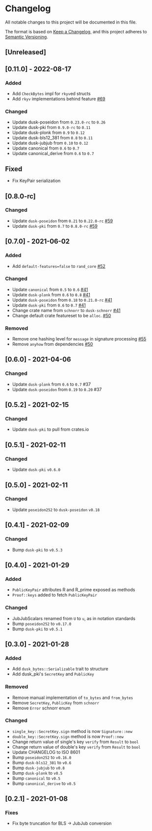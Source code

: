 # Changelog

All notable changes to this project will be documented in this file.

The format is based on [Keep a Changelog](https://keepachangelog.com/en/1.0.0/),
and this project adheres to [Semantic Versioning](https://semver.org/spec/v2.0.0.html).

## [Unreleased]

## [0.11.0] - 2022-08-17

### Added

- Add `CheckBytes` impl for `rkyv`ed structs
- Add `rkyv` implementations behind feature [#69](https://github.com/dusk-network/schnorr/issues/69)

### Changed

- Update dusk-poseidon from `0.23.0-rc` to `0.26`
- Update dusk-pki from `0.9.0-rc` to `0.11`
- Update dusk-plonk from `0.9` to `0.12`
- Update dusk-bls12_381 from `0.8` to `0.11`
- Update dusk-jubjub from `0.10` to `0.12`
- Update canonical from `0.6` to `0.7`
- Update canonical_derive from `0.6` to `0.7`

## Fixed

- Fix KeyPair serialization

## [0.8.0-rc]

### Changed

- Update `dusk-poseidon` from `0.21` to `0.22.0-rc` [#59](https://github.com/dusk-network/schnorr/issues/59)
- Update `dusk-pki` from `0.7` to `0.8.0-rc` [#59](https://github.com/dusk-network/schnorr/issues/59)

## [0.7.0] - 2021-06-02

### Added

- Add `default-features=false` to `rand_core` [#52](https://github.com/dusk-network/schnorr/issues/52)

### Changed

- Update `canonical` from `0.5` to `0.6` [#41](https://github.com/dusk-network/schnorr/issues/41)
- Update `dusk-plonk` from `0.6` to `0.8` [#41](https://github.com/dusk-network/schnorr/issues/41)
- Update `dusk-poseidon` from `0.18` to `0.21.0-rc` [#41](https://github.com/dusk-network/schnorr/issues/41)
- Update `dusk-pki` from `0.6` to `0.7` [#41](https://github.com/dusk-network/schnorr/issues/41)
- Change crate name from `schnorr` to `dusk-schnorr` [#41](https://github.com/dusk-network/schnorr/issues/41)
- Change default crate featureset to be `alloc`. [#50](https://github.com/dusk-network/schnorr/issues/50)

### Removed

- Remove one hashing level for `message` in signature processing [#55](https://github.com/dusk-network/schnorr/issues/55)
- Remove `anyhow` from dependencies [#50](https://github.com/dusk-network/schnorr/issues/50)

## [0.6.0] - 2021-04-06

### Changed

- Update `dusk-plonk` from `0.6` to `0.7` #37
- Update `dusk-poseidon` from `0.19` to `0.20` #37

## [0.5.2] - 2021-02-15

### Changed

- Update `dusk-pki` to pull from crates.io

## [0.5.1] - 2021-02-11

### Changed

- Update `dusk-pki` `v0.6.0`

## [0.5.0] - 2021-02-11

### Changed

- Update `poseidon252` to `dusk-poseidon` `v0.18`

## [0.4.1] - 2021-02-09

### Changed

- Bump `dusk-pki` to `v0.5.3`

## [0.4.0] - 2021-01-29

### Added

- `PublicKeyPair` attributes R and R_prime exposed as methods
- `Proof::keys` added to fetch `PublicKeyPair`

### Changed

- JubJubScalars renamed from `U` to `u`, as in notation standards
- Bump `poseidon252` to `v0.17.0`
- Bump `dusk-pki` to `v0.5.1`

## [0.3.0] - 2021-01-28

### Added

- Add `dusk_bytes::Serializable` trait to structure
- Add dusk_pki's `SecretKey` and `PublicKey`

### Removed

- Remove manual implementation of `to_bytes` and `from_bytes`
- Remove `SecretKey`, `PublicKey` from `schnorr`
- Remove `Error` schnorr enum

### Changed

- `single_key::SecretKey.sign` method is now `Signature::new`
- `double_key::SecretKey.sign` method is now `Proof::new`
- Change return value of single's key `verify` from `Result` to `bool`
- Change return value of double's key `verify` from `Result` to `bool`
- Update CHANGELOG to ISO 8601
- Bump `poseidon252` to `v0.16.0`
- Bump `dusk-bls12_381` to `v0.6`
- Bump `dusk-jubjub` to `v0.8`
- Bump `dusk-plonk` to `v0.5`
- Bump `canonical` to `v0.5`
- Bump `canonical_derive` to `v0.5`

## [0.2.1] - 2021-01-08

### Fixes

- Fix byte truncation for BLS -> JubJub conversion

